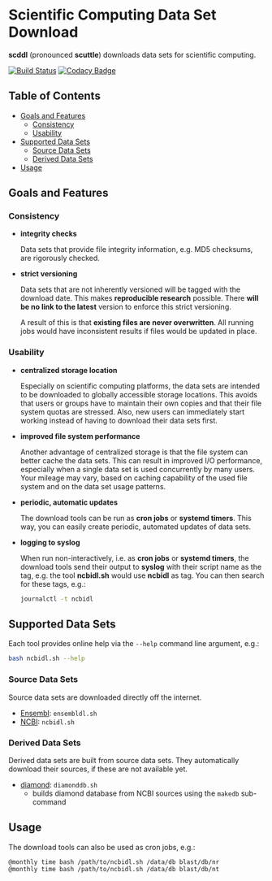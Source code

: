 Scientific Computing Data Set Download
======================================

**scddl** (pronounced **scuttle**) downloads data sets for scientific
computing.

[![Build Status](https://travis-ci.com/idiv-biodiversity/scddl.svg?branch=master)](https://travis-ci.com/idiv-biodiversity/scddl)
[![Codacy Badge](https://api.codacy.com/project/badge/Grade/8f8c1bd0b2b84e57be194b3c55cd3e89)](https://www.codacy.com/app/idiv-biodiversity/scddl?utm_source=github.com&amp;utm_medium=referral&amp;utm_content=idiv-biodiversity/scddl&amp;utm_campaign=Badge_Grade)


Table of Contents
-----------------

<!-- toc -->

- [Goals and Features](#goals-and-features)
  * [Consistency](#consistency)
  * [Usability](#usability)
- [Supported Data Sets](#supported-data-sets)
  * [Source Data Sets](#source-data-sets)
  * [Derived Data Sets](#derived-data-sets)
- [Usage](#usage)

<!-- tocstop -->


Goals and Features
------------------

### Consistency

-   **integrity checks**

    Data sets that provide file integrity information, e.g. MD5 checksums, are
    rigorously checked.

-   **strict versioning**

    Data sets that are not inherently versioned will be tagged with the
    download date. This makes **reproducible research** possible. There **will
    be no link to the latest** version to enforce this strict versioning.

    A result of this is that **existing files are never overwritten**. All
    running jobs would have inconsistent results if files would be updated in
    place.


### Usability

-   **centralized storage location**

    Especially on scientific computing platforms, the data sets are intended to
    be downloaded to globally accessible storage locations. This avoids that
    users or groups have to maintain their own copies and that their file
    system quotas are stressed. Also, new users can immediately start working
    instead of having to download their data sets first.

-   **improved file system performance**

    Another advantage of centralized storage is that the file system can better
    cache the data sets. This can result in improved I/O performance,
    especially when a single data set is used concurrently by many users. Your
    mileage may vary, based on caching capability of the used file system and
    on the data set usage patterns.

-   **periodic, automatic updates**

    The download tools can be run as **cron jobs** or **systemd timers**. This
    way, you can easily create periodic, automated updates of data sets.

-   **logging to syslog**

    When run non-interactively, i.e. as **cron jobs** or **systemd timers**,
    the download tools send their output to **syslog** with their script name
    as the tag, e.g. the tool **ncbidl.sh** would use **ncbidl** as tag. You
    can then search for these tags, e.g.:

    ```bash
    journalctl -t ncbidl
    ```


Supported Data Sets
-------------------

Each tool provides online help via the `--help` command line argument, e.g.:

```bash
bash ncbidl.sh --help
```

### Source Data Sets

Source data sets are downloaded directly off the internet.

- [Ensembl](https://ftp.ensembl.org): `ensembldl.sh`
- [NCBI](https://ftp.ncbi.nlm.nih.gov): `ncbidl.sh`

### Derived Data Sets

Derived data sets are built from source data sets. They automatically download
their sources, if these are not available yet.

- [diamond](https://github.com/bbuchfink/diamond): `diamonddb.sh`
  - builds diamond database from NCBI sources using the `makedb` sub-command


Usage
-----

The download tools can also be used as cron jobs, e.g.:

```
@monthly time bash /path/to/ncbidl.sh /data/db blast/db/nr
@monthly time bash /path/to/ncbidl.sh /data/db blast/db/nt
```
